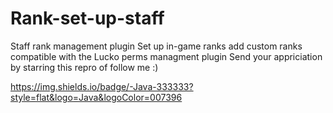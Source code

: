 # Rank-set-up-staff
Staff rank management plugin
Set up in-game ranks 
add custom ranks
compatible with the Lucko perms managment plugin
Send your appriciation by starring this repro of follow me :)

https://img.shields.io/badge/-Java-333333?style=flat&logo=Java&logoColor=007396
